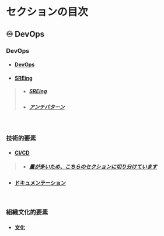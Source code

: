 # セクションの目次

## ♾️ DevOps

### DevOps 

* #### [︎DevOps](https://hiroki-it.github.io/tech-notebook/devops/devops.html)
* #### <u>SREing</u>
> * ##### [︎SREing](https://hiroki-it.github.io/tech-notebook/devops/devops_sreing.html)
> * ##### [︎アンチパターン](https://hiroki-it.github.io/tech-notebook/devops/devops_sreing_antipattern.html)

<br>

### 技術的要素

* #### <u>CI/CD</u>
> * ##### [量が多いため、こちらのセクションに切り分けています](https://hiroki-it.github.io/tech-notebook/devops/cicd/index.html)

* #### [︎ドキュメンテーション](https://hiroki-it.github.io/tech-notebook/devops/devops_documentation.html)

<br>

### 組織文化的要素

* #### [文化](https://hiroki-it.github.io/tech-notebook/devops/devops_culture.html)

<br>
